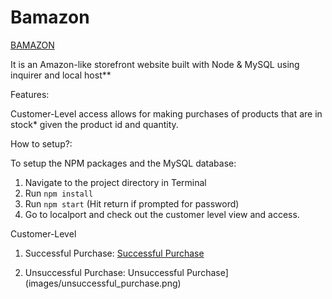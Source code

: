 # Bamazon

[BAMAZON](images/bamazon.png)

It is an Amazon-like storefront website built with Node & MySQL using inquirer and local host**

Features:

Customer-Level access allows for making purchases of products that are in stock* given the product id and quantity.

How to setup?:

To setup the NPM packages and the MySQL database:
1. Navigate to the project directory in Terminal
2. Run `npm install`
3. Run `npm start` (Hit return if prompted for password)
4. Go to localport and check out the customer level view and access.


Customer-Level

1. Successful Purchase:
	[Successful Purchase](images/successful_purchase.png)

2. Unsuccessful Purchase:
	Unsuccessful Purchase](images/unsuccessful_purchase.png)

